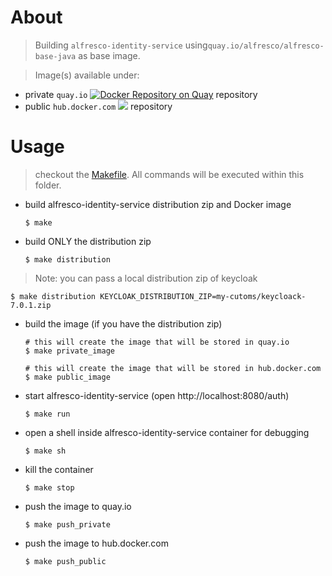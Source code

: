 # About
> Building `alfresco-identity-service` using`quay.io/alfresco/alfresco-base-java` as base image.

> Image(s) available under:
*  private `quay.io` [![Docker Repository on Quay](https://quay.io/repository/alfresco/alfresco-identity-service/status?token=9a426dcd-f3b7-4f59-997e-56ae03bc2ce7 "Docker Repository on Quay")](https://quay.io/repository/alfresco/alfresco-identity-service)  repository
* public `hub.docker.com` [![](https://images.microbadger.com/badges/image/alfresco/alfresco-identity-service.svg)](https://microbadger.com/images/alfresco/alfresco-identity-service "Get your own image badge on microbadger.com") repository



# Usage
> checkout the [Makefile](./Makefile). All commands will be executed within this folder.

* build alfresco-identity-service distribution zip and Docker image
  
  ```shell
  $ make
  ```

* build ONLY the distribution zip
  ```shell  
  $ make distribution
  ```
> Note: you can pass a local distribution zip of keycloak
  ```shell  
  $ make distribution KEYCLOAK_DISTRIBUTION_ZIP=my-cutoms/keycloack-7.0.1.zip
  ```
  
* build the image (if you have the distribution zip)
  ```shell  
  # this will create the image that will be stored in quay.io
  $ make private_image
  
  # this will create the image that will be stored in hub.docker.com
  $ make public_image
  ```

* start alfresco-identity-service (open http://localhost:8080/auth)

  ```shell
  $ make run 
  ```

* open a shell inside alfresco-identity-service container for debugging
  
  ```shell
  $ make sh
  ```

* kill the container
  ```shell
  $ make stop
  ```

* push the image to quay.io
  ```shell
  $ make push_private
  ```

* push the image to hub.docker.com
  ```shell
  $ make push_public
  ```
